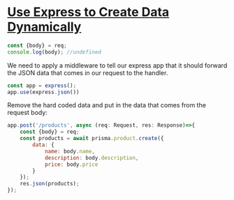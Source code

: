 # [Use Express to Create Data Dynamically](prisma-use-express-to-create-data-dynamically)


<TimeStamp start="0:21" end="0:29">

```jsx 
const {body} = req;
console.log(body); //undefined 
```

</TimeStamp>

<TimeStamp start="0:30" end="0:45">

We need to apply a middleware to tell our express app that it should forward the JSON data that comes in our request to the handler. 

```jsx 
const app = express();
app.use(express.json())
```

</TimeStamp>

<TimeStamp start="0:50" end="1:10">

Remove the hard coded data and put in the data that comes from the request body: 

```jsx
app.post('/products', async (req: Request, res: Response)=>{
    const {body} = req;
    const products = await prisma.product.create({
        data: {
            name: body.name,
            description: body.description,
            price: body.price
        }
    });
    res.json(products);
});
```

</TimeStamp>

